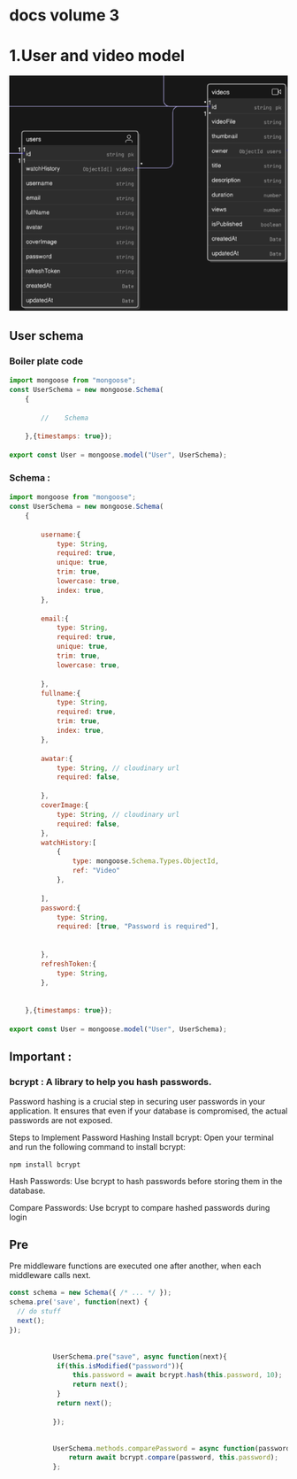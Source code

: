# docs volume 3 

# 1.User and video model 

![alt text](notesimages/user-video-er.png)

## User schema 
### Boiler plate code 
```js
import mongoose from "mongoose";
const UserSchema = new mongoose.Schema(
    {

        //    Schema

    },{timestamps: true});

export const User = mongoose.model("User", UserSchema);
```

### Schema :


```js
import mongoose from "mongoose";
const UserSchema = new mongoose.Schema(
    {

        username:{
            type: String,
            required: true,
            unique: true,
            trim: true,
            lowercase: true,
            index: true,
        },
        
        email:{
            type: String,
            required: true,
            unique: true,
            trim: true,
            lowercase: true,
            
        },
        fullname:{
            type: String,
            required: true,
            trim: true,
            index: true,
        },

        awatar:{
            type: String, // cloudinary url 
            required: false,
            
        },
        coverImage:{
            type: String, // cloudinary url
            required: false,
        },
        watchHistory:[
            {
                type: mongoose.Schema.Types.ObjectId,
                ref: "Video"
            },
        
        ],
        password:{
            type: String, 
            required: [true, "Password is required"],
            

        },
        refreshToken:{
            type: String,
        },


    },{timestamps: true});

export const User = mongoose.model("User", UserSchema);
```

## Important :

### bcrypt : A library to help you hash passwords.

Password hashing is a crucial step in securing user passwords in your application. It ensures that even if your database is compromised, the actual passwords are not exposed.

Steps to Implement Password Hashing
Install bcrypt: Open your terminal and run the following command to install bcrypt:

`npm install bcrypt `



Hash Passwords: Use bcrypt to hash passwords before storing them in the database.

Compare Passwords: Use bcrypt to compare hashed passwords during login

      
## Pre
Pre middleware functions are executed one after another, when each middleware calls next.

```js
const schema = new Schema({ /* ... */ });
schema.pre('save', function(next) {
  // do stuff
  next();
});
```

```js

           UserSchema.pre("save", async function(next){
            if(this.isModified("password")){
                this.password = await bcrypt.hash(this.password, 10);
                return next();
            }
            return next();

           });

```

```js

           UserSchema.methods.comparePassword = async function(password){
               return await bcrypt.compare(password, this.password);
           };
```


